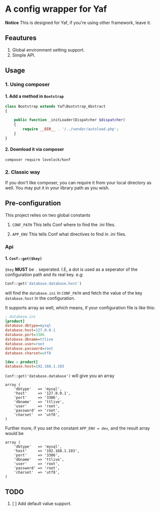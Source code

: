 # A config wrapper for Yaf

**Notice**
This is designed for Yaf, if you're using other framework, leave it.

## Feautures

1. Global environment setting support.
2. Simple API.

## Usage

### 1. Using composer

#### 1. Add a method in `Bootstrap`

```php
class Bootstrap extends Yaf\Bootstrap_Abstract
{

    public function _initLoader(Dispatcher $dispatcher)
    {
        require __DIR__ . '/../vendor/autoload.php';
    }
}
```

#### 2. Download it via composer

`composer require lovelock/konf`

### 2. Classic way

If you don't like composer, you can require it from your local directory as well. You may put it in your library path as you wish.

## Pre-configuration


This project relies on two global constants

1. `CONF_PATH`
This tells Conf where to find the .ini files.

2. `APP_ENV`
This tells Conf what directives to find in .ini files.

### Api

#### 1. `Conf::get($key)`
`$key` **MUST** be `.` seperated. I.E, a dot is used as a seperator of the configuration path and its real key. e.g:

```php
Conf::get('database.database.host')
```
will find the `database.ini` in `CONF_PATH` and fetch the value of the key `database.host` in the configuration.

It supports array as well, which means, if your configuration file is like this:

```ini
; database.ini
[product]
database.dbtype=mysql
database.host=127.0.0.1
database.port=3306
database.dbname=ttlive
database.user=root
database.password=root
database.charset=utf8

[dev : product]
database.host=192.168.1.103

```
`Conf::get('database.database')` will give you an array

```
array (
    'dbtype'   => 'mysql',
    'host'     => '127.0.0.1',
    'port'     => '3306',
    'dbname'   => 'ttlive',
    'user'     => 'root',
    'password' => 'root',
    'charset'  => 'utf8',
)
```

Further more, if you set the constant `APP_ENV = dev`, and the result array would be

```
array (
    'dbtype'   => 'mysql',
    'host'     => '192.168.1.103',
    'port'     => '3306',
    'dbname'   => 'ttlive',
    'user'     => 'root',
    'password' => 'root',
    'charset'  => 'utf8',
)
```

## TODO

1. [ ] Add default value support.
